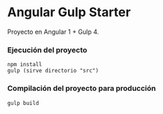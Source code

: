 # Angular Gulp Starter

Proyecto en Angular 1 + Gulp 4.

### Ejecución del proyecto
```
npm install
gulp (sirve directorio "src")
```

### Compilación del proyecto para producción
```
gulp build
```
